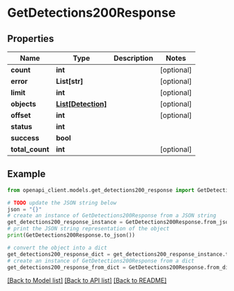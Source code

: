 # GetDetections200Response


## Properties

Name | Type | Description | Notes
------------ | ------------- | ------------- | -------------
**count** | **int** |  | [optional] 
**error** | **List[str]** |  | [optional] 
**limit** | **int** |  | [optional] 
**objects** | [**List[Detection]**](Detection.md) |  | [optional] 
**offset** | **int** |  | [optional] 
**status** | **int** |  | 
**success** | **bool** |  | 
**total_count** | **int** |  | [optional] 

## Example

```python
from openapi_client.models.get_detections200_response import GetDetections200Response

# TODO update the JSON string below
json = "{}"
# create an instance of GetDetections200Response from a JSON string
get_detections200_response_instance = GetDetections200Response.from_json(json)
# print the JSON string representation of the object
print(GetDetections200Response.to_json())

# convert the object into a dict
get_detections200_response_dict = get_detections200_response_instance.to_dict()
# create an instance of GetDetections200Response from a dict
get_detections200_response_from_dict = GetDetections200Response.from_dict(get_detections200_response_dict)
```
[[Back to Model list]](../README.md#documentation-for-models) [[Back to API list]](../README.md#documentation-for-api-endpoints) [[Back to README]](../README.md)


